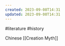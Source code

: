 ```yaml
---
created: 2023-09-08T14:31
updated: 2023-09-08T14:31
---
```

#literature #history 

Chinese [[Creation Myth]]